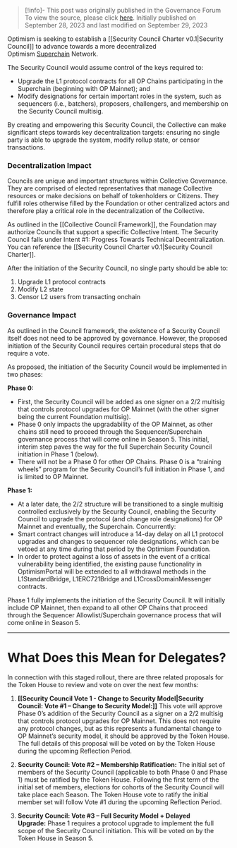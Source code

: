 > [!info]- This post was originally published in the Governance Forum
> To view the source, please click [here](https://gov.optimism.io/t/intro-to-optimisms-security-council/6885). Initially published on September 28, 2023 and last modified on September 29, 2023

<span class="notvisible"></span>
Optimism is seeking to establish a [[Security Council Charter v0.1|Security Council]] to advance towards a more decentralized Optimism [Superchain](https://www.optimism.io/superchain) Network.

The Security Council would assume control of the keys required to:

- Upgrade the L1 protocol contracts for all OP Chains participating in the Superchain (beginning with OP Mainnet); and
- Modify designations for certain important roles in the system, such as sequencers (i.e., batchers), proposers, challengers, and membership on the Security Council multisig.

By creating and empowering this Security Council, the Collective can make significant steps towards key decentralization targets: ensuring no single party is able to upgrade the system, modify rollup state, or censor transactions.

### Decentralization Impact

Councils are unique and important structures within Collective Governance. They are comprised of elected representatives that manage Collective resources or make decisions on behalf of tokenholders or Citizens. They fulfill roles otherwise filled by the Foundation or other centralized actors and therefore play a critical role in the decentralization of the Collective.

As outlined in the [[Collective Council Framework]], the Foundation may authorize Councils that support a specific Collective Intent. The Security Council falls under Intent #1: Progress Towards Technical Decentralization. You can reference the [[Security Council Charter v0.1|Security Council Charter]].

After the initiation of the Security Council, no single party should be able to:

1. Upgrade L1 protocol contracts
2. Modify L2 state
3. Censor L2 users from transacting onchain

### Governance Impact

As outlined in the Council framework, the existence of a Security Council itself does not need to be approved by governance. However, the proposed initiation of the Security Council requires certain procedural steps that do require a vote.

As proposed, the initiation of the Security Council would be implemented in two phases:

**Phase 0:**

- First, the Security Council will be added as one signer on a 2/2 multisig that controls protocol upgrades for OP Mainnet (with the other signer being the current Foundation multisig).
- Phase 0 only impacts the upgradability of the OP Mainnet, as other chains still need to proceed through the Sequencer/Superchain governance process that will come online in Season 5. This initial, interim step paves the way for the full Superchain Security Council initiation in Phase 1 (below).
- There will not be a Phase 0 for other OP Chains. Phase 0 is a “training wheels” program for the Security Council’s full initiation in Phase 1, and is limited to OP Mainnet.

**Phase 1:**

- At a later date, the 2/2 structure will be transitioned to a single multisig controlled exclusively by the Security Council, enabling the Security Council to upgrade the protocol (and change role designations) for OP Mainnet and eventually, the Superchain. Concurrently:
- Smart contract changes will introduce a 14-day delay on all L1 protocol upgrades and changes to sequencer role designations, which can be vetoed at any time during that period by the Optimism Foundation.
- In order to protect against a loss of assets in the event of a critical vulnerability being identified, the existing pause functionality in OptimismPortal will be extended to all withdrawal methods in the L1StandardBridge, L1ERC721Bridge and L1CrossDomainMessenger contracts.

Phase 1 fully implements the initiation of the Security Council. It will initially include OP Mainnet, then expand to all other OP Chains that proceed through the Sequencer Allowlist/Superchain governance process that will come online in Season 5.

---

# What Does this Mean for Delegates?

In connection with this staged rollout, there are three related proposals for the Token House to review and vote on over the next few months:

1. **[[Security Council Vote 1 - Change to Security Model|Security Council: Vote #1 – Change to Security Model:]]** This vote will approve Phase 0’s addition of the Security Council as a signer on a 2/2 multisig that controls protocol upgrades for OP Mainnet. This does not require any protocol changes, but as this represents a fundamental change to OP Mainnet’s security model, it should be approved by the Token House. The full details of this proposal will be voted on by the Token House during the upcoming Reflection Period.
    
2. **Security Council: Vote #2 – Membership Ratification:** The initial set of members of the Security Council (applicable to both Phase 0 and Phase 1) must be ratified by the Token House. Following the first term of the initial set of members, elections for cohorts of the Security Council will take place each Season. The Token House vote to ratify the initial member set will follow Vote #1 during the upcoming Reflection Period.
    
3. **Security Council: Vote #3 – Full Security Model + Delayed Upgrade:** Phase 1 requires a protocol upgrade to implement the full scope of the Security Council initiation. This will be voted on by the Token House in Season 5.